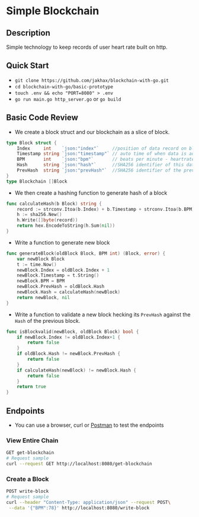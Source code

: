 Simple Blockchain
===================
## Description

Simple technology to keep records of user heart rate built on http.

## Quick Start

- `git clone https://github.com/jakhax/blockchain-with-go.git`
- `cd blockchain-with-go/basic-prototype`
- `touch .env && echo "PORT=8080" > .env`
- `go run main.go http_server.go` or   `go build`

## Basic Code Review

- We create a block struct and our blockchain as a slice of block.
```go
type Block struct {
	Index     int    `json:"index"`     //position of data record on blockchain
	Timestamp string `json:"timestamp"` // auto time of when data is added to the blockchain
	BPM       int    `json:"bpm"`       // beats per minute - heartrate
	Hash      string `json:"hash"`      //SHA256 identifier of this data record
	PrevHash  string `json:"prevHash"`  //SHA256 identifier of the previous data on the block chain
}
type Blockchain []Block
```

- We then create a hashing function to generate hash of a block
```go
func calculateHash(b Block) string {
	record := strconv.Itoa(b.Index) + b.Timestamp + strconv.Itoa(b.BPM) + b.PrevHash
	h := sha256.New()
	h.Write([]byte(record))
	return hex.EncodeToString(h.Sum(nil))
}
```

- Write a function to generate new block
```go
func generateBlock(oldBlock Block, BPM int) (Block, error) {
	var newBlock Block
	t := time.Now()
	newBlock.Index = oldBlock.Index + 1
	newBlock.Timestamp = t.String()
	newBlock.BPM = BPM
	newBlock.PrevHash = oldBlock.Hash
	newBlock.Hash = calculateHash(newBlock)
	return newBlock, nil
}
```

- Write a function to validate a new block hecking its `PrevHash` against the `Hash` of the previous block. 
```go
func isBlockvalid(newBlock, oldBlock Block) bool {
	if newBlock.Index != oldBlock.Index+1 {
		return false
	}
	if oldBlock.Hash != newBlock.PrevHash {
		return false
	}
	if calculateHash(newBlock) != newBlock.Hash {
		return false
	}
	return true
}
```

## Endpoints
- You can use a browser, curl or [Postman](https://www.getpostman.com/apps) to test the endpoints

### View Entire Chain
``` bash
GET get-blockchain
# Request sample
curl --request GET http://localhost:8080/get-blockchain
```

### Create a Block
``` bash
POST write-block
# Request sample
curl --header "Content-Type: application/json" --request POST\
 --data '{"BPM":78}' http://localhost:8080/write-block
```
